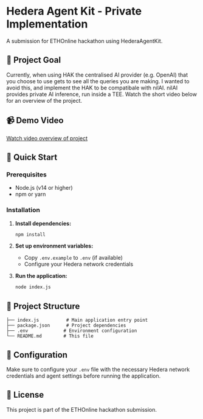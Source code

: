 # Hedera Agent Kit - Private Implementation

A submission for ETHOnline hackathon using HederaAgentKit.

## 🎯 Project Goal

Currently, when using HAK the centralised AI provider (e.g. OpenAI) that you choose to use gets to see all the queries you are making. I wanted to avoid this, and implement the HAK to be compatibale with nilAI. nilAI provides private AI inference, run inside a TEE. Watch the short video below for an overview of the project.

## 📹 Demo Video

[Watch video overview of project](https://www.loom.com/share/4b3b548431084761aa650d04044f1157)   

## 🚀 Quick Start

### Prerequisites
- Node.js (v14 or higher)
- npm or yarn

### Installation

1. **Install dependencies:**
   ```bash
   npm install
   ```

2. **Set up environment variables:**
   - Copy `.env.example` to `.env` (if available)
   - Configure your Hedera network credentials

3. **Run the application:**
   ```bash
   node index.js
   ```

## 📁 Project Structure

```
├── index.js          # Main application entry point
├── package.json      # Project dependencies
├── .env             # Environment configuration
└── README.md        # This file
```

## 🔧 Configuration

Make sure to configure your `.env` file with the necessary Hedera network credentials and agent settings before running the application.

## 📝 License

This project is part of the ETHOnline hackathon submission.
